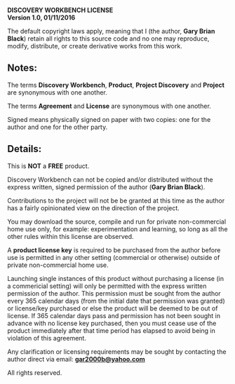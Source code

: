 **DISCOVERY WORKBENCH LICENSE**  
**Version 1.0, 01/11/2016**

The default copyright laws apply, meaning that I (the author, **Gary Brian Black**) retain all rights to this source code and no one may reproduce, modify, distribute, or create derivative works from this work.

Notes:
------

The terms **Discovery Workbench**, **Product**, **Project Discovery** and **Project** are synonymous with one another.

The terms **Agreement** and **License** are synonymous with one another.

Signed means physically signed on paper with two copies: one for the author and one for the other party.

Details:
--------

This is **NOT** a **FREE** product.

Discovery Workbench can not be copied and/or distributed without the express written, signed permission of the author (**Gary Brian Black**).

Contributions to the project will not be be granted at this time as the author has a fairly opinionated view on the direction of the project.

You may download the source, compile and run for private non-commercial home use only, for example: experimentation and learning, so long as all the other rules within this license are observed.

A **product license key** is required to be purchased from the author before use is permitted in any other setting (commercial or otherwise) outside of private non-commercial home use.

Launching single instances of this product without purchasing a license (in a commericial setting) will only be permitted with the express written permission of the author. This permission must be sought from the author every 365 calendar days (from the initial date that permission was granted) or license/key purchased or else the product will be deemed to be out of license. If 365 calendar days pass and permission has not been sought in advance with no license key purchased, then you must cease use of the product immediately after that time period has elapsed to avoid being in violation of this agreement.

Any clarification or licensing requirements may be sought by contacting the author direct via email: **gar2000b@yahoo.com**

All rights reserved.
